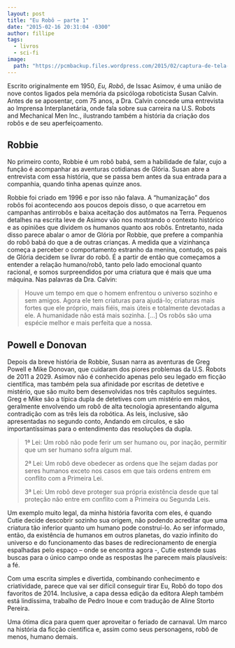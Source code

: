 ```yaml
---
layout: post
title: "Eu Robô — parte 1"
date: "2015-02-16 20:31:04 -0300"
author: fillipe
tags:
  - livros
  - sci-fi
image:
  path: "https://pcmbackup.files.wordpress.com/2015/02/captura-de-tela-de-2015-02-15-192138.png"
---
```

Escrito originalmente em 1950, _Eu, Robô_, de Issac Asimov, é uma união de nove contos ligados pela memória da psicóloga roboticista Susan Calvin. Antes de se aposentar, com 75 anos, a Dra. Calvin concede uma entrevista ao Imprensa Interplanetária, onde fala sobre sua carreira na U.S. Robots and Mechanical Men Inc., ilustrando também a história da criação dos robôs e de seu aperfeiçoamento.

## Robbie

No primeiro conto, Robbie é um robô babá, sem a habilidade de falar, cujo a função é acompanhar as aventuras cotidianas de Glória. Susan abre a entrevista com essa história, que se passa bem antes da sua entrada para a companhia, quando tinha apenas quinze anos.

Robbie foi criado em 1996 e por isso não falava. A “humanização” dos robôs foi acontecendo aos poucos depois disso, o que acarretou em campanhas antirrobôs e baixa aceitação dos autômatos na Terra. Pequenos detalhes na escrita leve de Asimov vão nos mostrando o contexto histórico e as opiniões que dividem os humanos quanto aos robôs. Entretanto, nada disso parece abalar o amor de Glória por Robbie, que prefere a companhia do robô babá do que a de outras crianças. A medida que a vizinhança começa a perceber o comportamento estranho da menina, contudo, os pais de Glória decidem se livrar do robô. É a partir de então que começamos a entender a relação humano/robô, tanto pelo lado emocional quanto racional, e somos surpreendidos por uma criatura que é mais que uma máquina. Nas palavras da Dra. Calvin:

> Houve um tempo em que o homem enfrentou o universo sozinho e sem amigos. Agora ele tem criaturas para ajudá-lo; criaturas mais fortes que ele próprio, mais fiéis, mais úteis e totalmente devotadas a ele. A humanidade não está mais sozinha. […] Os robôs são uma espécie melhor e mais perfeita que a nossa.

## Powell e Donovan

Depois da breve história de Robbie, Susan narra as aventuras de Greg Powell e Mike Donovan, que cuidaram dos piores problemas da U.S. Robots de 2011 a 2029. Asimov não é conhecido apenas pelo seu legado em ficção científica, mas também pela sua afinidade por escritas de detetive e mistério, que são muito bem desenvolvidas nos três capítulos seguintes. Greg e Mike são a típica dupla de detetives com um mistério em mãos, geralmente envolvendo um robô de alta tecnologia apresentando alguma contradição com as três leis da robótica. As leis, inclusive, são apresentadas no segundo conto, Andando em círculos, e são importantíssimas para o entendimento das resoluções da dupla.

> 1ª Lei: Um robô não pode ferir um ser humano ou, por inação, permitir que um ser humano sofra algum mal.
>
> 2ª Lei: Um robô deve obedecer as ordens que lhe sejam dadas por seres humanos exceto nos casos em que tais ordens entrem em conflito com a Primeira Lei.
>
> 3ª Lei: Um robô deve proteger sua própria existência desde que tal proteção não entre em conflito com a Primeira ou Segunda Leis.

Um exemplo muito legal, da minha história favorita com eles, é quando Cutie decide descobrir sozinho sua origem, não podendo acreditar que uma criatura tão inferior quanto um humano pode construí-lo. Ao ser informado, então, da existência de humanos em outros planetas, do vazio infinito do universo e do funcionamento das bases de redirecionamento de energia espalhadas pelo espaço – onde se encontra agora -, Cutie estende suas buscas para o único campo onde as respostas lhe parecem mais plausíveis: a fé.

Com uma escrita simples e divertida, combinando conhecimento e criatividade, parece que vai ser difícil conseguir tirar Eu, Robô do topo dos favoritos de 2014. Inclusive, a capa dessa edição da editora Aleph também está lindíssima, trabalho de Pedro Inoue e com tradução de Aline Storto Pereira.

Uma ótima dica para quem quer aproveitar o feriado de carnaval. Um marco na história da ficção científica e, assim como seus personagens, robô de menos, humano demais.
